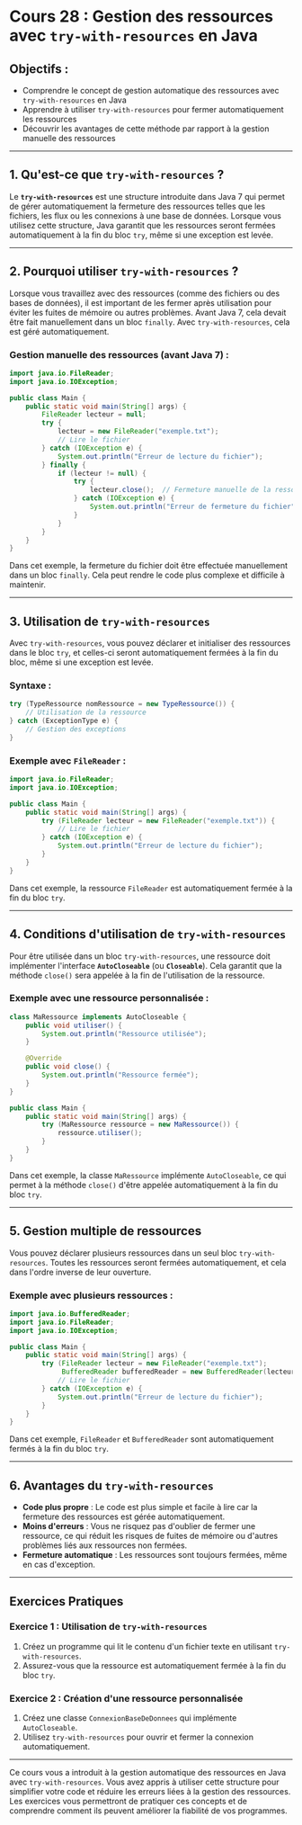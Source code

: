 
# Cours 28 : Gestion des ressources avec `try-with-resources` en Java

## Objectifs :
- Comprendre le concept de gestion automatique des ressources avec `try-with-resources` en Java
- Apprendre à utiliser `try-with-resources` pour fermer automatiquement les ressources
- Découvrir les avantages de cette méthode par rapport à la gestion manuelle des ressources

---

## 1. Qu'est-ce que `try-with-resources` ?
Le **`try-with-resources`** est une structure introduite dans Java 7 qui permet de gérer automatiquement la fermeture des ressources telles que les fichiers, les flux ou les connexions à une base de données. Lorsque vous utilisez cette structure, Java garantit que les ressources seront fermées automatiquement à la fin du bloc `try`, même si une exception est levée.

---

## 2. Pourquoi utiliser `try-with-resources` ?
Lorsque vous travaillez avec des ressources (comme des fichiers ou des bases de données), il est important de les fermer après utilisation pour éviter les fuites de mémoire ou autres problèmes. Avant Java 7, cela devait être fait manuellement dans un bloc `finally`. Avec `try-with-resources`, cela est géré automatiquement.

### Gestion manuelle des ressources (avant Java 7) :
```java
import java.io.FileReader;
import java.io.IOException;

public class Main {
    public static void main(String[] args) {
        FileReader lecteur = null;
        try {
            lecteur = new FileReader("exemple.txt");
            // Lire le fichier
        } catch (IOException e) {
            System.out.println("Erreur de lecture du fichier");
        } finally {
            if (lecteur != null) {
                try {
                    lecteur.close();  // Fermeture manuelle de la ressource
                } catch (IOException e) {
                    System.out.println("Erreur de fermeture du fichier");
                }
            }
        }
    }
}
```

Dans cet exemple, la fermeture du fichier doit être effectuée manuellement dans un bloc `finally`. Cela peut rendre le code plus complexe et difficile à maintenir.

---

## 3. Utilisation de `try-with-resources`
Avec `try-with-resources`, vous pouvez déclarer et initialiser des ressources dans le bloc `try`, et celles-ci seront automatiquement fermées à la fin du bloc, même si une exception est levée.

### Syntaxe :
```java
try (TypeRessource nomRessource = new TypeRessource()) {
    // Utilisation de la ressource
} catch (ExceptionType e) {
    // Gestion des exceptions
}
```

### Exemple avec `FileReader` :
```java
import java.io.FileReader;
import java.io.IOException;

public class Main {
    public static void main(String[] args) {
        try (FileReader lecteur = new FileReader("exemple.txt")) {
            // Lire le fichier
        } catch (IOException e) {
            System.out.println("Erreur de lecture du fichier");
        }
    }
}
```

Dans cet exemple, la ressource `FileReader` est automatiquement fermée à la fin du bloc `try`.

---

## 4. Conditions d'utilisation de `try-with-resources`
Pour être utilisée dans un bloc `try-with-resources`, une ressource doit implémenter l'interface **`AutoCloseable`** (ou **`Closeable`**). Cela garantit que la méthode `close()` sera appelée à la fin de l'utilisation de la ressource.

### Exemple avec une ressource personnalisée :
```java
class MaRessource implements AutoCloseable {
    public void utiliser() {
        System.out.println("Ressource utilisée");
    }

    @Override
    public void close() {
        System.out.println("Ressource fermée");
    }
}

public class Main {
    public static void main(String[] args) {
        try (MaRessource ressource = new MaRessource()) {
            ressource.utiliser();
        }
    }
}
```

Dans cet exemple, la classe `MaRessource` implémente `AutoCloseable`, ce qui permet à la méthode `close()` d'être appelée automatiquement à la fin du bloc `try`.

---

## 5. Gestion multiple de ressources
Vous pouvez déclarer plusieurs ressources dans un seul bloc `try-with-resources`. Toutes les ressources seront fermées automatiquement, et cela dans l'ordre inverse de leur ouverture.

### Exemple avec plusieurs ressources :
```java
import java.io.BufferedReader;
import java.io.FileReader;
import java.io.IOException;

public class Main {
    public static void main(String[] args) {
        try (FileReader lecteur = new FileReader("exemple.txt");
             BufferedReader bufferedReader = new BufferedReader(lecteur)) {
            // Lire le fichier
        } catch (IOException e) {
            System.out.println("Erreur de lecture du fichier");
        }
    }
}
```

Dans cet exemple, `FileReader` et `BufferedReader` sont automatiquement fermés à la fin du bloc `try`.

---

## 6. Avantages du `try-with-resources`
- **Code plus propre** : Le code est plus simple et facile à lire car la fermeture des ressources est gérée automatiquement.
- **Moins d'erreurs** : Vous ne risquez pas d'oublier de fermer une ressource, ce qui réduit les risques de fuites de mémoire ou d'autres problèmes liés aux ressources non fermées.
- **Fermeture automatique** : Les ressources sont toujours fermées, même en cas d'exception.

---

## Exercices Pratiques

### Exercice 1 : Utilisation de `try-with-resources`
1. Créez un programme qui lit le contenu d'un fichier texte en utilisant `try-with-resources`.
2. Assurez-vous que la ressource est automatiquement fermée à la fin du bloc `try`.

### Exercice 2 : Création d'une ressource personnalisée
1. Créez une classe `ConnexionBaseDeDonnees` qui implémente `AutoCloseable`.
2. Utilisez `try-with-resources` pour ouvrir et fermer la connexion automatiquement.

---

Ce cours vous a introduit à la gestion automatique des ressources en Java avec `try-with-resources`. Vous avez appris à utiliser cette structure pour simplifier votre code et réduire les erreurs liées à la gestion des ressources. Les exercices vous permettront de pratiquer ces concepts et de comprendre comment ils peuvent améliorer la fiabilité de vos programmes.
